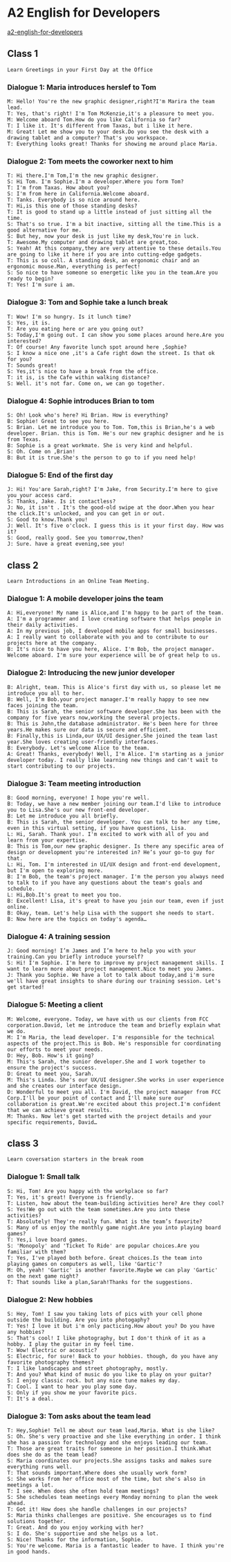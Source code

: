 # A2 English for Developers

   [a2-english-for-developers](https://www.freecodecamp.org/learn/a2-english-for-developers)

## Class 1

    Learn Greetings in your First Day at the Office

### Dialogue 1: Maria introduces herslef to Tom

    M: Hello! You're the new graphic designer,right?I'm Marira the team lead.
    T: Yes, that's right! I'm Tom McKenzie,it's a pleasure to meet you.
    M: Welcome aboard Tom.How do you like California so far?
    T: I like it. It's different from Taxas, but i like it here.
    M: Great! Let me show you to your desk.Do you see the desk with a drawing tablet and a computer? That's you workspace.
    T: Everything looks great! Thanks for showing me around place Maria.

### Dialogue 2: Tom meets the coworker next to him

    T: Hi there.I'm Tom,I'm the new graphic designer.
    S: Hi Tom. I'm Sophie.I'm a developer.Where you form Tom?
    T: I'm from Taxas. How about you?
    S: I'm from here in California.Welcome aboard.
    T: Tanks. Everybody is so nice around here.
    T: Hi,is this one of those standing desks?
    T: It is good to stand up a little instead of just sitting all the time.
    S: That's so true. I'm a bit inactive, sitting all the time.This is a good alternative for me.
    S: But hey, now your desk is just like my desk,You're in luck.
    T: Awesome.My computer and drawing tablet are great,too.
    S: Yeah! At this company,they are very attentive to these details.You are going to like it here if you are into cutting-edge gadgets.
    T: This is so coll. A standing desk, an ergonomic chair and an ergonomic mouse.Man, everything is perfect!
    S: So nice to have someone so energetic like you in the team.Are you ready to begin?
    T: Yes! I'm sure i am.

### Dialogue 3: Tom and Sophie take a lunch break

    T: Wow! I'm so hungry. Is it lunch time?
    S: Yes, it is.
    T: Are you eating here or are you going out?
    S: Today,I'm going out. I can show you some places around here.Are you interested?
    T: Of course! Any favorite lunch spot around here ,Sophie?
    S: I know a nice one ,it's a Cafe right down the street. Is that ok for you?
    T: Sounds great!
    S: Yes,it's nice to have a break from the office.
    T: it is, is the Cafe within walking distance?
    S: Well. it's not far. Come on, we can go together.

### Dialogue 4: Sophie introduces Brian to tom

    S: Oh! Look who's here? Hi Brian. How is everything?
    B: Sophie! Great to see you here.
    S: Brian. Let me introduce you to Tom. Tom,this is Brian,he's a web developer. Brian. this is Tom. He's our new graphic designer and he is from Texas.
    B: Sophie is a great workmate. She is very kind and helpful.
    S: Oh. Come on ,Brian!
    B: But it is true.She's the person to go to if you need help!

### Dialogue 5: End of the first day

    J: Hi! You'are Sarah,right? I'm Jake, from Security.I'm here to give you your access card.
    S: Thanks, Jake. Is it contactless?
    J: No, it isn't . It's the good-old swipe at the door.When you hear the click.It's unlocked, and you can get in or out.
    S: Good to know.Thank you!
    J: Well. It's five o'clock. I guess this is it your first day. How was it?
    S: Good, really good. See you tomorrow,then?
    J: Sure. have a great evening,see you!

## class 2

    Learn Introductions in an Online Team Meeting.

### Dialogue 1: A mobile developer joins the team

    A: Hi,everyone! My name is Alice,and I'm happy to be part of the team.
    A: I'm a programmer and I love creating software that helps people in their daily activities.
    A: In my previous job, I developed mobile apps for small businesses.
    A: I really want to collaborate with you and to contribute to our projects here at the company.
    B: It's nice to have you here, Alice. I'm Bob, the project manager. Welcome aboard. I'm sure your experience will be of great help to us.

### Dialogue 2: Introducing the new junior developer

    B: Alright, team. This is Alice's first day with us, so please let me introduce you all to her.
    B: Well, I'm Bob.your project manager.I'm really happy to see new faces joining the team.
    B: This is Sarah, the senior software developer.She has been with the company for five years now,working the several projects.
    B: This is John,the database administrator. He's been here for three years.He makes sure our data is secure and efficient.
    B: Finally,this is Linda,our UX/UI designer.She joined the team last year.She loves creating user-friendly interfaces.
    B: Everybody. Let's welcome Alice to the team.
    A: Great! Thanks, everybody! Well, I'm Alice. I'm starting as a junior developer today. I really like learning new things and can't wait to start contributing to our projects.

### Dialogue 3: Team meeting introduction

    B: Good morning, everyone! I hope you're well.
    B: Today, we have a new member joining our team.I'd like to introduce you to Lisa.She's our new front-end developer.
    B: Let me introduce you all briefly.
    B: This is Sarah, the senior developer. You can talk to her any time, even in this virtual setting, if you have questions, Lisa.
    L: Hi, Sarah. Thank you!. I'm excited to work with all of you and learn from your expertise.
    B: This is Tom,our new graphic designer. Is there any specific area of design or development you're interested in? He’s your go-to guy for that.
    L: Hi, Tom. I'm interested in UI/UX design and front-end development, but I'm open to exploring more.
    B: I'm Bob, the team's project manager. I'm the person you always need to talk to if you have any questions about the team's goals and schedule.
    L: Hi,Bob.It's great to meet you too.
    B: Excellent! Lisa, it's great to have you join our team, even if just online.
    B: Okay, team. Let's help Lisa with the support she needs to start.
    B: Now here are the topics on today's agenda…

### Dialogue 4: A training session

    J: Good morning! I’m James and I’m here to help you with your training.Can you briefly introduce yourself?
    S: Hi! I'm Sophie. I'm here to improve my project management skills. I want to learn more about project management.Nice to meet you James.
    J: Thank you Sophie. We have a lot to talk about today,and i'm sure we'll have great insights to share during our training session. Let's get started!

### Dialogue 5: Meeting a client

    M: Welcome, everyone. Today, we have with us our clients from FCC corporation.David, let me introduce the team and briefly explain what we do.
    M: I'm Maria, the lead developer. I'm responsible for the technical aspects of the project.This is Bob. He's responsible for coordinating our efforts to meet your needs.
    D: Hey, Bob. How's it going?
    M: This's Sarah, the sunior developer.She and I work together to ensure the project's success.
    D: Great to meet you, Sarah.
    M: This's Linda. She's our UX/UI designer.She works in user experience and she creates our interface design.
    D: Wonderful to meet you all. I'm David, the project manager from FCC Corp.I'll be your point of contact and I'll make sure our collaboration is great.We're excited about this project.I'm confident that we can achieve great results.
    M: Thanks. Now let's get started with the project details and your specific requirements, David…

## class 3

    Learn coversation starters in the break room

### Dialogue 1: Small talk

    S: Hi, Tom! Are you happy with the workplace so far?
    T: Yes, it's great! Everyone is friendly.
    T: Listen, how about the team-building activities here? Are they cool?
    S: Yes!We go out with the team sometimes.Are you into these activities?
    T: Absolutely! They're really fun. What is the team’s favorite?
    S: Many of us enjoy the monthly game night.Are you into playing board games?
    T: Yes,i love board games.
    S: 'Monopoly' and 'Ticket To Ride' are popular choices.Are you familiar with them?
    T: Yes, I've played both before. Great choices.Is the team into playing games on computers as well, like 'Gartic'?
    M: Oh, yeah! 'Gartic' is another favorite.Maybe we can play 'Gartic' on the next game night?
    T: That sounds like a plan,Sarah!Thanks for the suggestions.

### Dialogue 2: New hobbies

    S: Hey, Tom! I saw you taking lots of pics with your cell phone outside the building. Are you into photogaphy?
    T: Yes! I love it but i'm only pacticing.How about you? Do you have any hobbies?
    S: That's cool! I like photography, but I don't think of it as a hobby. I play the guitar in my feel time.
    T: Wow! Electric or acoustic?
    S: Electric, for sure! Back to your hobbies. though, do you have any favorite photography themes?
    T: I like landscapes and street photography, mostly.
    T: And you? What kind of music do you like to play on your guitar?
    S: I enjoy classic rock. but any nice tune makes my day.
    T: Cool. I want to hear you play some day.
    S: Only if you show me your favorite pics.
    T: It's a deal.

### Dialogue 3: Tom asks about the team lead

    T: Hey,Sophie! Tell me about our team lead,Maria. What is she like?
    S: Oh. She's very proactive and she like everything in order. I think she has a passion for technology and she enjoys leading our team.
    T: Those are great traits for someone in her position.I think.What does she do as the team lead?
    S: Maria coordinates our projects.She assigns tasks and makes sure everything runs well.
    T: That sounds important.Where does she usually work form?
    S: She works from her office most of the time, but she's also in meetings a lot.
    T: I see. When does she often hold team meetings?
    S: She schedules team meetings every Monday morning to plan the week ahead.
    T: Got it! How does she handle challenges in our projects?
    S: Maria thinks challenges are positive. She encourages us to find solutions together.
    T: Great. And do you enjoy working with her?
    S: I do. She's supportive and she helps us a lot.
    S: Nice! Thanks for the information, Sophie.
    S: You're welcome. Maria is a fantastic leader to have. I think you're in good hands.
